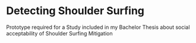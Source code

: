 # Detecting Shoulder Surfing

Prototype required for a Study included in my Bachelor Thesis about social acceptability of Shoulder Surfing Mitigation
